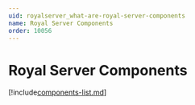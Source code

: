 ```yaml
---
uid: royalserver_what-are-royal-server-components
name: Royal Server Components
order: 10056
---
```


# Royal Server Components

[!include[components-list.md](../_shared/components-list.md)]
